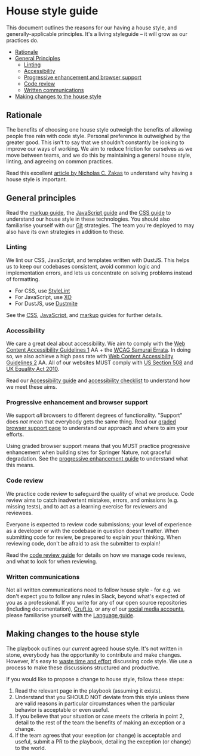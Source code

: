 House style guide
=================

This document outlines the reasons for our having a house style, and generally-applicable principles. It's a living styleguide – it will grow as our practices do.

- [Rationale](#rationale)
- [General Principles](#general-principles)
  - [Linting](#linting)
  - [Accessibility](#accessibility)
  - [Progressive enhancement and browser support](#progressive-enhancement-and-browser-support)
  - [Code review](#code-review)
  - [Written communications](#written-communications)
- [Making changes to the house style](#making-changes-to-the-house-style)


## Rationale

The benefits of choosing one house style outweigh the benefits of allowing people free rein with code style. Personal preference is outweighed by the greater good. This isn't to say that we shouldn't constantly be looking to improve our ways of working. We aim to reduce friction for ourselves as we move between teams, and we do this by maintaining a general house style, linting, and agreeing on common practices.

Read this excellent [article by Nicholas C. Zakas](https://www.smashingmagazine.com/2012/10/why-coding-style-matters/) to understand why having a house style is important.


## General principles

Read the [markup guide](../markup/house-style.md), the [JavaScript guide](../javascript/house-style.md) and the [CSS guide](../css/house-style.md) to understand our house style in these technologies. You should also familiarise yourself with our [Git](git/git.md) strategies. The team you're deployed to may also have its own strategies in addition to these.

### Linting

We lint our CSS, JavaScript, and templates written with DustJS. This helps us to keep our codebases consistent, avoid common logic and implementation errors, and lets us concentrate on solving problems instead of formatting.

* For CSS, use [StyleLint](https://github.com/stylelint/stylelint)
* For JavaScript, use [XO](https://github.com/sindresorhus/xo)
* For DustJS, use [Dustmite](https://www.npmjs.com/package/dustmite)

See the [CSS](../css/house-style.md), [JavaScript](../javascript/house-style.md), and [markup](../markup/house-style.md) guides for further details.

### Accessibility 

We care a great deal about accessibility. We aim to comply with the [Web Content Accessibility Guidelines 1](https://www.w3.org/TR/WCAG10/) AA + the [WCAG Samurai Errata](http://www.wcagsamurai.org/erratas/introduction/). In doing so, we also achieve a high pass rate with [Web Content Accessibility Guidelines 2](https://www.w3.org/TR/WCAG20/) AA. All of our websites MUST comply with [US Section 508](https://www.section508.gov/) and [UK Equality Act 2010](http://www.legislation.gov.uk/ukpga/2010/15/contents).

Read our [Accessibility guide](../accessibility/accessibility.md) and [accessibility checklist](../accessibility/accessibility-checklist.md) to understand how we meet these aims.

### Progressive enhancement and browser support

We support *all* browsers to different degrees of functionality. "Support" does *not* mean that everybody gets the same thing. Read our [graded browser support page](../practices/graded-browser-support.md) to understand our approach and where to aim your efforts.

Using graded browser support means that you MUST practice progressive enhancement when building sites for Springer Nature, not graceful degradation. See the [progressive enhancement guide](../practices/progressive-enhancement.md) to understand what this means.

### Code review

We practice code review to safeguard the quality of what we produce. Code review aims to catch inadvertent mistakes, errors, and omissions (e.g. missing tests), and to act as a learning exercise for reviewers and reviewees.

Everyone is expected to review code submissions; your level of experience as a developer or with the codebase in question doesn't matter. When submitting code for review, be prepared to explain your thinking. When reviewing code, don't be afraid to ask the submitter to explain!

Read the [code review guide](../practices/code-review.md) for details on how we manage code reviews, and what to look for when reviewing.

### Written communications

Not all written communications need to follow house style - for e.g. we don't expect you to follow any rules in Slack, beyond what's expected of you as a professional. If you write for any of our open source repositories (including documentation), [Cruft.io](http://cruft.io/), or any of our [social media accounts](../writing/social-media.md), please familiarise yourself with the [Language guide](../writing/language.md).


## Making changes to the house style

The playbook outlines our _current_ agreed house style. It's not written in stone, everybody has the opportunity to contribute and make changes. However, it's easy to [waste time and effort](https://en.wikipedia.org/wiki/Law_of_triviality) discussing code style. We use a process to make these discussions structured and productive.

If you would like to propose a change to house style, follow these steps:

1. Read the relevant page in the playbook (assuming it exists).
2. Understand that you SHOULD NOT deviate from this style unless there are valid reasons in particular circumstances when the particular behavior is acceptable or even useful.
3. If you believe that your situation or case meets the criteria in point 2, detail to the rest of the team the benefits of making an exception or a change.
4. If the team agrees that your exeption (or change) is acceptable and useful, submit a PR to the playbook, detailing the exception (or change) to the world.
